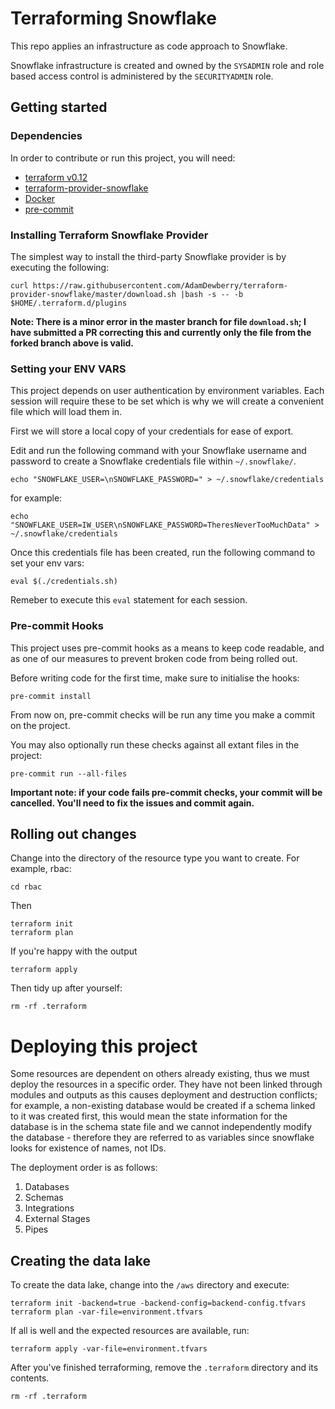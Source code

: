 # Terraforming Snowflake
This repo applies an infrastructure as code approach to Snowflake.

Snowflake infrastructure is created and owned by the `SYSADMIN` role and role based access control is administered by the `SECURITYADMIN` role.


## Getting started
### Dependencies
In order to contribute or run this project, you will need:

- [terraform v0.12](https://www.terraform.io/)
- [terraform-provider-snowflake](https://github.com/chanzuckerberg/terraform-provider-snowflake)
- [Docker](https://www.docker.com/)
- [pre-commit](https://pre-commit.com/)


### Installing Terraform Snowflake Provider
The simplest way to install the third-party Snowflake provider is by executing the following:

    curl https://raw.githubusercontent.com/AdamDewberry/terraform-provider-snowflake/master/download.sh |bash -s -- -b $HOME/.terraform.d/plugins

**Note: There is a minor error in the master branch for file `download.sh`; I have submitted a PR correcting this and currently only the file from the forked branch above is valid.**

### Setting your ENV VARS
This project depends on user authentication by environment variables. Each session will require these to be set which is why we will create a convenient file which will load them in.

First we will store a local copy of your credentials for ease of export.

Edit and run the following command with your Snowflake username and password to create a Snowflake credentials file within `~/.snowflake/`.

    echo "SNOWFLAKE_USER=\nSNOWFLAKE_PASSWORD=" > ~/.snowflake/credentials

for example:

    echo "SNOWFLAKE_USER=IW_USER\nSNOWFLAKE_PASSWORD=TheresNeverTooMuchData" > ~/.snowflake/credentials

Once this credentials file has been created, run the following command to set your env vars:

    eval $(./credentials.sh)

Remeber to execute this `eval` statement for each session.

### Pre-commit Hooks

This project uses pre-commit hooks as a means to keep code readable, and as one of our measures to prevent broken code from being rolled out.

Before writing code for the first time, make sure to initialise the hooks:

    pre-commit install

From now on, pre-commit checks will be run any time you make a commit on the project.

You may also optionally run these checks against all extant files in the project:


    pre-commit run --all-files

**Important note: if your code fails pre-commit checks, your commit will be cancelled. You'll need to fix the issues and commit again.**

## Rolling out changes

Change into the directory of the resource type you want to create. For example, rbac:

    cd rbac

Then

    terraform init
    terraform plan

If you're happy with the output

    terraform apply


Then tidy up after yourself:


    rm -rf .terraform


# Deploying this project

Some resources are dependent on others already existing, thus we must deploy the resources in a specific order. They have not been linked through modules and outputs as this causes deployment and destruction conflicts; for example, a non-existing database would be created if a schema linked to it was created first, this would mean the state information for the database is in the schema state file and we cannot independently modify the database - therefore they are referred to as variables since snowflake looks for existence of names, not IDs.

The deployment order is as follows:
1. Databases
1. Schemas
1. Integrations
1. External Stages
1. Pipes


## Creating the data lake

To create the data lake, change into the `/aws` directory and execute:

    terraform init -backend=true -backend-config=backend-config.tfvars
    terraform plan -var-file=environment.tfvars

If all is well and the expected resources are available, run:

    terraform apply -var-file=environment.tfvars

After you've finished terraforming, remove the `.terraform` directory and its contents.

    rm -rf .terraform
